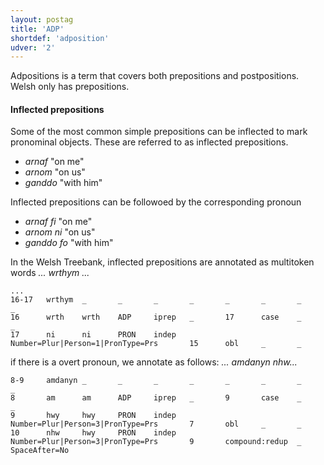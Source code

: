 ```yaml
---
layout: postag
title: 'ADP'
shortdef: 'adposition'
udver: '2'
---
```


Adpositions is a term that covers both prepositions and postpositions. Welsh only has prepositions.


#### Inflected prepositions

Some of the most common simple prepositions can be inflected to mark pronominal objects. These are referred to as inflected prepositions.

* _arnaf_ "on me"
* _arnom_ "on us"
* _ganddo_ "with him"

Inflected prepositions can be followoed by the corresponding pronoun

* _arnaf fi_ "on me"
* _arnom ni_ "on us"
* _ganddo fo_ "with him"

In the Welsh Treebank, inflected prepositions are annotated as multitoken words _... wrthym ..._
```
...
16-17   wrthym  _       _       _       _       _       _       _       _
16      wrth    wrth    ADP     iprep   _       17      case    _       _
17      ni      ni      PRON    indep   Number=Plur|Person=1|PronType=Prs       15      obl     _       _
```

if there is a overt pronoun, we annotate as follows: _... amdanyn nhw..._
```
8-9     amdanyn _       _       _       _       _       _       _       _
8       am      am      ADP     iprep   _       9       case    _       _
9       hwy     hwy     PRON    indep   Number=Plur|Person=3|PronType=Prs       7       obl     _       _
10      nhw     hwy     PRON    indep   Number=Plur|Person=3|PronType=Prs       9       compound:redup  _       SpaceAfter=No
```

<!-- Interlanguage links updated Ne 5. května 2024, 18:19:32 CEST -->
